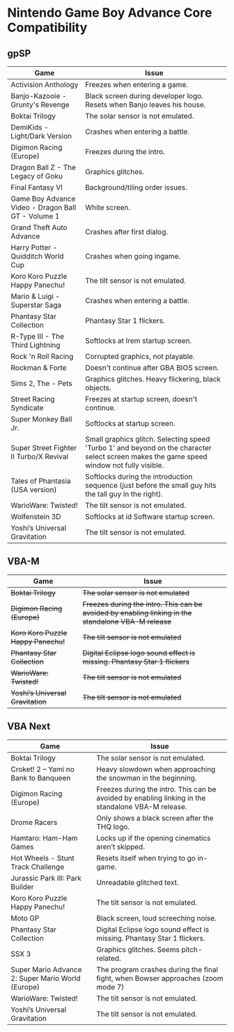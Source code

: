 # Nintendo Game Boy Advance Core Compatibility

## gpSP

| Game                                  | Issue                          |
|---------------------------------------|--------------------------------|
| Activision Anthology                |Freezes when entering a game. |
| Banjo-Kazooie - Grunty's Revenge    |Black screen during developer logo. Resets when Banjo leaves his house.|
| Boktai Trilogy                      |The solar sensor is not emulated. |
| DemiKids - Light/Dark Version       |Crashes when entering a battle. |
| Digimon Racing (Europe)             |Freezes during the intro.   |
| Dragon Ball Z - The Legacy of Goku  |Graphics glitches. |
| Final Fantasy VI                    |Background/tiling order issues.  |
| Game Boy Advance Video - Dragon Ball GT - Volume 1 |White screen.     |
| Grand Theft Auto Advance            |Crashes after first dialog.      |
| Harry Potter - Quidditch World Cup  |Crashes when going ingame.       |
| Koro Koro Puzzle Happy Panechu!     |The tilt sensor is not emulated. |
| Mario & Luigi - Superstar Saga      |Crashes when entering a battle.  |
| Phantasy Star Collection            |Phantasy Star 1 flickers.        |
| R-Type III - The Third Lightning    |Softlocks at Irem startup screen.|
| Rock 'n Roll Racing                 |Corrupted graphics, not playable.|
| Rockman & Forte                     |Doesn't continue after GBA BIOS screen.|
| Sims 2, The - Pets |Graphics glitches. Heavy flickering, black objects. |
| Street Racing Syndicate             |Freezes at startup screen, doesn't continue.|
| Super Monkey Ball Jr.               |Softlocks at startup screen.|
| Super Street Fighter II Turbo/X Revival |Small graphics glitch. Selecting speed 'Turbo 1' and beyond on the character select screen makes the game speed window not fully visible. |
| Tales of Phantasia (USA version)    |Softlocks during the introduction sequence (just before the small guy hits the tall guy in the right).|
| WarioWare: Twisted!                 |The tilt sensor is not emulated.|
| Wolfenstein 3D                      |Softlocks at id Software startup screen.|
| Yoshi’s Universal Gravitation       |The tilt sensor is not emulated.|

## VBA-M

| Game                                  | Issue                          |
|---------------------------------------|--------------------------------|
| ~~Boktai Trilogy~~                        | ~~The solar sensor is not emulated~~|
| ~~Digimon Racing (Europe)~~               |~~Freezes during the intro. This can be avoided by enabling linking in the standalone VBA-M release~~  |
| ~~Koro Koro Puzzle Happy Panechu!~~       |	~~The tilt sensor is not emulated~~|
| ~~Phantasy Star Collection~~              | ~~Digital Eclipse logo sound effect is missing. Phantasy Star 1 flickers~~ |
| ~~WarioWare: Twisted!~~                   |  	~~The tilt sensor is not emulated~~   |
| ~~Yoshi’s Universal Gravitation~~         |   ~~The tilt sensor is not emulated~~   |

## VBA Next

| Game                                              | Issue                                                                                              |
|---------------------------------------------------|----------------------------------------------------------------------------------------------------|
| Boktai Trilogy 	                                | The solar sensor is not emulated.                                                                  | 
| Croket! 2 – Yami no Bank to Banqueen              | Heavy slowdown when approaching the snowman in the beginning.                                      |
| Digimon Racing (Europe) 	                        | Freezes during the intro. This can be avoided by enabling linking in the standalone VBA-M release. |
| Drome Racers 	                                    | Only shows a black screen after the THQ logo.                                                      |
| Hamtaro: Ham-Ham Games 	                        | Locks up if the opening cinematics aren’t skipped.                                                 |
| Hot Wheels - Stunt Track Challenge                | Resets itself when trying to go in-game.                                                           |
| Jurassic Park III: Park Builder 	                | Unreadable glitched text.                                                                          |
| Koro Koro Puzzle Happy Panechu! 	                | The tilt sensor is not emulated.                                                                   |
| Moto GP 	                                        | Black screen, loud screeching noise.                                                               |
| Phantasy Star Collection 	                        | Digital Eclipse logo sound effect is missing. Phantasy Star 1 flickers.                            |
| SSX 3 	                                        | Graphics glitches. Seems pitch-related.                                                            |
| Super Mario Advance 2: Super Mario World (Europe) | The program crashes during the final fight, when Bowser approaches (zoom mode 7)                   |
| WarioWare: Twisted!                               | The tilt sensor is not emulated.                                                                   |
| Yoshi’s Universal Gravitation                     | The tilt sensor is not emulated.                                                                   |

